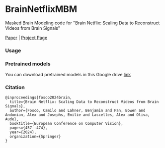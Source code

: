 # BrainNetflixMBM
Masked Brain Modeling code for "Brain Netflix: Scaling Data to Reconstruct Videos from Brain Signals"

[Paper](https://www.ecva.net/papers/eccv_2024/papers_ECCV/papers/03816.pdf) | [Project Page](https://blahner.github.io/BrainNetflixECCV/)

### Usage


### Pretrained models
You can download pretrained models in this Google drive [link](https://drive.google.com/drive/folders/1yt7JqVm5tv13JEx--FRfFMPYV9ENF8Y3?usp=sharing)


### Citation
```
@inproceedings{fosco2024brain,
  title={Brain Netflix: Scaling Data to Reconstruct Videos from Brain Signals},
  author={Fosco, Camilo and Lahner, Benjamin and Pan, Bowen and Andonian, Alex and Josephs, Emilie and Lascelles, Alex and Oliva, Aude},
  booktitle={European Conference on Computer Vision},
  pages={457--474},
  year={2024},
  organization={Springer}
}
```